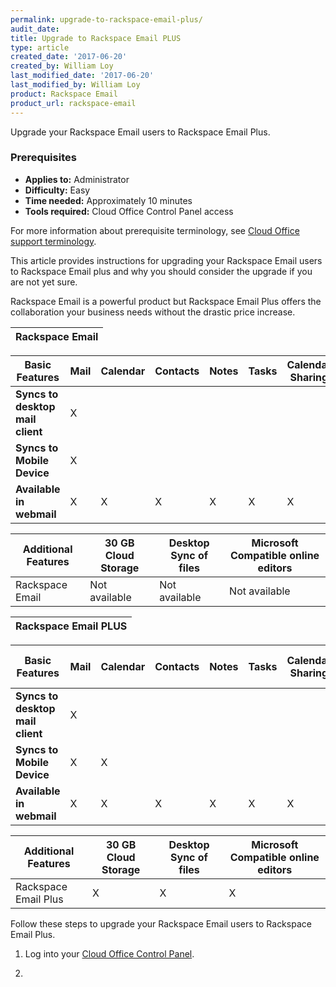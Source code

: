 ```yaml
---
permalink: upgrade-to-rackspace-email-plus/
audit_date:
title: Upgrade to Rackspace Email PLUS
type: article
created_date: '2017-06-20'
created_by: William Loy
last_modified_date: '2017-06-20'
last_modified_by: William Loy
product: Rackspace Email
product_url: rackspace-email
---
```

Upgrade your Rackspace Email users to Rackspace Email Plus.

### Prerequisites

- **Applies to:** Administrator
- **Difficulty:** Easy
- **Time needed:** Approximately 10 minutes
- **Tools required:** Cloud Office Control Panel access

For more information about prerequisite terminology, see [Cloud Office support terminology](/how-to/cloud-office-support-terminology/).

This article provides instructions for upgrading your Rackspace Email users to Rackspace Email plus and why you should consider the
upgrade if you are not yet sure.

Rackspace Email is a powerful product but Rackspace Email Plus offers the collaboration your business needs without the
drastic price increase.

|Rackspace Email|
|---|

| Basic Features  | Mail | Calendar | Contacts | Notes | Tasks | Calendar Sharing |
|---|---|---|---|---|---|---|
|**Syncs to desktop mail client**| X | | | | | |
|**Syncs to Mobile Device**| X | | | | | |
|**Available in webmail**|  X | X | X | X | X | X |

|Additional Features | 30 GB Cloud Storage | Desktop Sync of files | Microsoft Compatible online editors |
|---|---|---|---|
| Rackspace Email | Not available | Not available | Not available |

|Rackspace Email PLUS|
|---|

| Basic Features  | Mail | Calendar | Contacts | Notes | Tasks | Calendar Sharing | 30GB Cloud Storage|
|---|---|---|---|---|---|---|---|
|**Syncs to desktop mail client**| X |  |  |  | | | |
|**Syncs to Mobile Device**| X | X | | | |  | |
|**Available in webmail**| X | X | X | X | X | X | |

|Additional Features | 30 GB Cloud Storage | Desktop Sync of files | Microsoft Compatible online editors |
|---|---|---|---|
| Rackspace Email Plus | X | X | X |



Follow these steps to upgrade your Rackspace Email users to Rackspace Email Plus.

1. Log into your [Cloud Office Control Panel](https://cp.rackspace.com/Login.aspx?ReturnUrl=%2f "Cloud Office Control Panel").

2.
